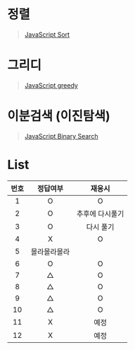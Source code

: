 # 정렬
> [JavaScript Sort](../../../theory/sort.md)

# 그리디
> [JavaScript greedy](../../../theory/greedy.md)

# 이분검색 (이진탐색)
> [JavaScript Binary Search](../../../theory/binarySearch.md)


# List
|번호|정답여부|재응시|
|:---:|:---:|:---:|
|1|O|O|
|2|O|추후에 다시풀기|
|3|O|다시 풀기|
|4|X|O|
|5|몰라몰라몰라||
|6|O|O|
|7|△|O|
|8|△|O|
|9|△|O|
|10|△|O|
|11|X|예정|
|12|X|예정|
